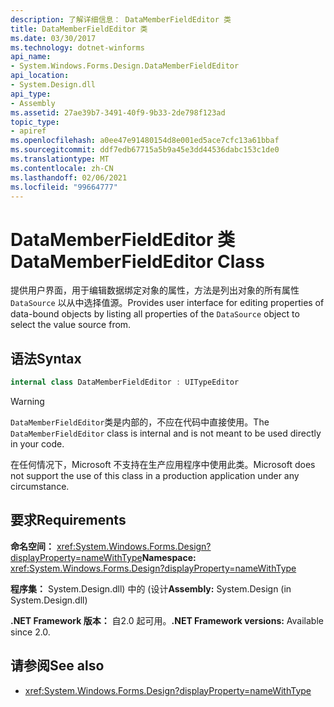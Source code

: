 ```yaml
---
description: 了解详细信息： DataMemberFieldEditor 类
title: DataMemberFieldEditor 类
ms.date: 03/30/2017
ms.technology: dotnet-winforms
api_name:
- System.Windows.Forms.Design.DataMemberFieldEditor
api_location:
- System.Design.dll
api_type:
- Assembly
ms.assetid: 27ae39b7-3491-40f9-9b33-2de798f123ad
topic_type:
- apiref
ms.openlocfilehash: a0ee47e91480154d8e001ed5ace7cfc13a61bbaf
ms.sourcegitcommit: ddf7edb67715a5b9a45e3dd44536dabc153c1de0
ms.translationtype: MT
ms.contentlocale: zh-CN
ms.lasthandoff: 02/06/2021
ms.locfileid: "99664777"
---
```

# <a name="datamemberfieldeditor-class"></a><span data-ttu-id="9a826-103">DataMemberFieldEditor 类</span><span class="sxs-lookup"><span data-stu-id="9a826-103">DataMemberFieldEditor Class</span></span>

<span data-ttu-id="9a826-104">提供用户界面，用于编辑数据绑定对象的属性，方法是列出对象的所有属性 `DataSource` 以从中选择值源。</span><span class="sxs-lookup"><span data-stu-id="9a826-104">Provides user interface for editing properties of data-bound objects by listing all properties of the `DataSource` object to select the value source from.</span></span>  
  
## <a name="syntax"></a><span data-ttu-id="9a826-105">语法</span><span class="sxs-lookup"><span data-stu-id="9a826-105">Syntax</span></span>
  
```csharp
internal class DataMemberFieldEditor : UITypeEditor
```

> [!WARNING]
> <span data-ttu-id="9a826-106">`DataMemberFieldEditor`类是内部的，不应在代码中直接使用。</span><span class="sxs-lookup"><span data-stu-id="9a826-106">The `DataMemberFieldEditor` class is internal and is not meant to be used directly in your code.</span></span>
>
> <span data-ttu-id="9a826-107">在任何情况下，Microsoft 不支持在生产应用程序中使用此类。</span><span class="sxs-lookup"><span data-stu-id="9a826-107">Microsoft does not support the use of this class in a production application under any circumstance.</span></span>

## <a name="requirements"></a><span data-ttu-id="9a826-108">要求</span><span class="sxs-lookup"><span data-stu-id="9a826-108">Requirements</span></span>

<span data-ttu-id="9a826-109">**命名空间：** <xref:System.Windows.Forms.Design?displayProperty=nameWithType></span><span class="sxs-lookup"><span data-stu-id="9a826-109">**Namespace:** <xref:System.Windows.Forms.Design?displayProperty=nameWithType></span></span>  
  
<span data-ttu-id="9a826-110">**程序集：** System.Design.dll) 中的 (设计</span><span class="sxs-lookup"><span data-stu-id="9a826-110">**Assembly:** System.Design (in System.Design.dll)</span></span>  
  
<span data-ttu-id="9a826-111">**.NET Framework 版本：** 自2.0 起可用。</span><span class="sxs-lookup"><span data-stu-id="9a826-111">**.NET Framework versions:** Available since 2.0.</span></span>  
  
## <a name="see-also"></a><span data-ttu-id="9a826-112">请参阅</span><span class="sxs-lookup"><span data-stu-id="9a826-112">See also</span></span>

- <xref:System.Windows.Forms.Design?displayProperty=nameWithType>
